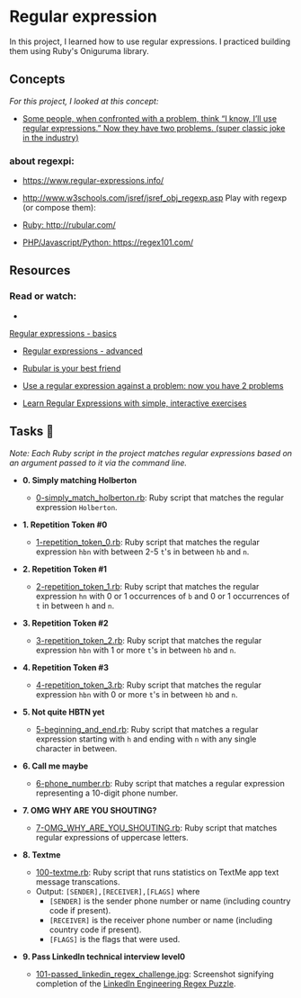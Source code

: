 # Regular expression

In this project, I learned how to use regular expressions. I practiced building
them using Ruby's Oniguruma library.

## Concepts
<p> <i>For this project, I looked at this concept:</i></p>

* <a href ="http://regex.info/blog/2006-09-15/247"> Some people, when confronted with a problem, think “I know, I’ll use regular expressions.”   Now they have two problems. (super classic joke in the industry) </a>

### about regexpi:

* <a href ="https://www.regular-expressions.info/"> https://www.regular-expressions.info/</a><br>

* <a href ="https://www.w3schools.com/jsref/jsref_obj_regexp.asp"> http://www.w3schools.com/jsref/jsref_obj_regexp.asp Play with regexp (or compose them):</a><br>

* <a href ="https://rubular.com/"> Ruby: http://rubular.com/</a><br>

* <a href ="https://regex101.com/"> PHP/Javascript/Python: https://regex101.com/</a>

## Resources
### Read or watch:

* <a href ="https://www.slideshare.net/neha_jain/introducing-regular-expressions">
Regular expressions - basics </a><br>

* <a href ="https://www.slideshare.net/neha_jain/advanced-regular-expressions-80296518"> Regular expressions - advanced </a><br>

* <a href ="https://rubular.com/"> Rubular is your best friend </a><br>

* <a href ="https://blog.codinghorror.com/regular-expressions-now-you-have-two-problems/"> Use a regular expression against a problem: now you have 2 problems </a><br>
* <a href ="https://regexone.com/"> Learn Regular Expressions with simple, interactive exercises </a>


## Tasks :page_with_curl:

_Note: Each Ruby script in the project matches regular expressions based on an
argument passed to it via the command line._

* **0. Simply matching Holberton**
  * [0-simply_match_holberton.rb](./0-simply_match_holberton.rb): Ruby script that
  matches the regular expression `Holberton`.

* **1. Repetition Token #0**
  * [1-repetition_token_0.rb](./1-repetition_token_0.rb): Ruby script that matches
  the regular expression `hbn` with between 2-5 `t`'s in between `hb` and `n`.

* **2. Repetition Token #1**
  * [2-repetition_token_1.rb](./2-repetition_token_1.rb): Ruby script that matches
  the regular expression `hn` with 0 or 1 occurrences of `b` and 0 or 1
  occurrences of `t` in between `h` and `n`.

* **3. Repetition Token #2**
  * [3-repetition_token_2.rb](./3-repetition_token_2.rb): Ruby script that matches
  the regular expression `hbn` with 1 or more `t`'s in between `hb` and `n`.

* **4. Repetition Token #3**
  * [4-repetition_token_3.rb](./4-repetition_token_3.rb): Ruby script that matches the
  regular expression `hbn` with 0 or more `t`'s in between `hb` and `n`.

* **5. Not quite HBTN yet**
  * [5-beginning_and_end.rb](./5-beginning_and_end.rb): Ruby script that matches a
  regular expression starting with `h` and ending with `n` with any single character in between.

* **6. Call me maybe**
  * [6-phone_number.rb](./6-phone_number.rb): Ruby script that matches a regular expression
  representing a 10-digit phone number.

* **7. OMG WHY ARE YOU SHOUTING?**
  * [7-OMG_WHY_ARE_YOU_SHOUTING.rb](./7-OMG_WHY_ARE_YOU_SHOUTING.rb): Ruby script that
  matches regular expressions of uppercase letters.

* **8. Textme**
  * [100-textme.rb](./100-textme.rb): Ruby script that runs statistics on TextMe app text
  message transcations.
  * Output: `[SENDER],[RECEIVER],[FLAGS]` where
    * `[SENDER]` is the sender phone number or name (including country code
    if present).
    * `[RECEIVER]` is the receiver phone number or name (including country code
    if present).
    * `[FLAGS]` is the flags that were used.

* **9. Pass LinkedIn technical interview level0**
  * [101-passed_linkedin_regex_challenge.jpg](./101-passed_linkedin_regex_challenge.jpg):
  Screenshot signifying completion of the
  [LinkedIn Engineering Regex Puzzle](https://engineering.linkedin.com/puzzle).

